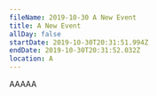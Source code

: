 ```yaml
---
fileName: 2019-10-30 A New Event
title: A New Event
allDay: false
startDate: 2019-10-30T20:31:51.994Z
endDate: 2019-10-30T20:31:52.032Z
location: A
---
```

AAAAA
